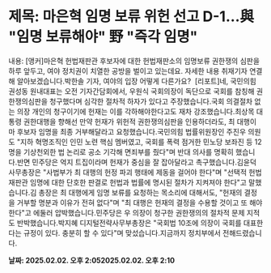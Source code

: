 # **제목: 마은혁 임명 보류 위헌 선고 D-1…與 "임명 보류해야" 野 "즉각 임명"**

  내용: [앵커]마은혁 헌법재판관 후보자에 대한 헌법재판소의 임명보류 권한쟁의 심판을 하루 앞두고, 여야 정치권이 치열한 공방을 벌이고 있는데요. 자세한 내용 취재기자 연결해 알아보겠습니다.박한솔 기자, 여야의 입장 어떻게 다른가요?  [리포트]네, 국민의힘 권성동 원내대표는 오전 기자간담회에서, 우원식 국회의장이 독단으로 국회를 참칭해 권한쟁의심판을 청구했다며 심각한 절차적 하자가 있다고 주장했습니다.국회 의결절차 없는 의장 개인의 청구이기에 헌재는 이를 각하해야한다고도 재차 강조했습니다.최상목 대통령 권한대행을 향해선 만약 헌재가 위헌적 권한쟁의심판을 인용하더라도, 최 대행이 마 후보자 임명을 최종 거부해달라고 요청했습니다.국민의힘 법률위원장인 주진우 의원도 "지하 혁명조직인 인민 노련 핵심 멤버였고, 국회를 폭력 점거한 민노당 보좌진 등 12명을 기상천외한 법 논리로 공소 기각해 면죄부를 줬다"며 반대 의사를 명확히 했습니다.반면 민주당은 억지 트집이라며 헌재가 중심을 잘 잡아달라고 촉구했습니다.김윤덕 사무총장은 "사법부가 최 대행의 헌정 파괴 행태에 제동을 걸어야 한다"며 "선택적 헌법재판관 임명에 대한 단호한 판결로 헌법과 법률에 명시된 절차가 지켜져야 한다"고 말했습니다.김 총장은 최 대행에게 임명 보류를 요청하는 목소리에 대해서도, "헌재의 결정을 거부할 명분과 이유가 전혀 없다"며 "최 대행은 헌재의 결정을 수용할 것이고 또 해야 한다"고 에둘러 압박했습니다.민주당은 우 의장이 청구한 권한쟁의의 절차적 문제 지적도 반박했습니다.박지혜 디지털전략사무부총장은 "국회법 10조에 의장이 국회를 대표한다는 규정이 있다. 충분히 할 수 있다"며 맞섰습니다.지금까지 정치부에서 전해드렸습니다.

  **날짜: 2025.02.02. 오후 2:052025.02.02. 오후 2:10**